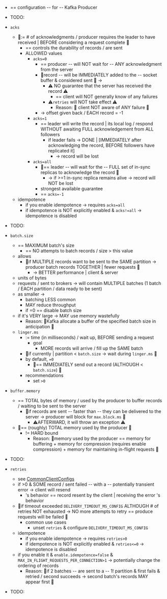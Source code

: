 * == configuration -- for -- Kafka Producer

* TODO:
* `acks`
  * 👀:= # of acknowledgments / producer requires the leader to have received | BEFORE considering a request complete 👀
    * == controls the durability of records / are sent
    * ALLOWED values
      * `acks=0`
        * == producer -- will NOT wait for -- ANY acknowledgment from the server
        * 👀record -- will be IMMEDIATELY added to the -- socket buffer & considered sent 👀 ->
          * ⚠️ NO guarantee that the server has received the record ⚠️
            * == client will NOT generally know of any failures
          * ⚠️`retries` will NOT take effect ⚠️
            * Reason: 🧠 client NOT aware of ANY failure 🧠
        * -> offset given back / EACH record = -1
      * `acks=1`
        * == leader will write the record | its local log / respond WITHOUT awaiting FULL acknowledgement from ALL followers
          * if leader fails -> DONE | [IMMEDIATELY after acknowledging the record, BEFORE followers have replicated it]
            * -> record will be lost
      * `acks=all`
        * 👀== leader -- will wait for the -- FULL set of in-sync replicas to acknowledge the record 👀
          * -> if >=1 in-sync replica remains alive -> record will NOT be lost
        * strongest available guarantee
        * == `acks=-1`
  * idempotence
    * if you enable idempotence -> requires `acks=all`
    * if idempotence is NOT explicitly enabled & `acks!=all` -> idempotence is disabled
* TODO:
* `batch.size`
  * == MAXIMUM batch's size
    * == NO attempts to batch records / size > this value
  * allows
    * 👀if MULTIPLE records want to be sent to the SAME partition -> producer batch records TOGETHER | fewer requests 👀
      * -> BETTER performance | client & server
  * units of bytes
  * requests / sent to brokers -> will contain MULTIPLE batches (1 batch / EACH partition / data ready to be sent)
  * as smaller -> 
    * batching LESS common
    * MAY reduce throughput
    * if =0 == disable batch size
  * if it's VERY large -> MAY use memory wastefully
    * Reason: 🧠Kafka allocate a buffer of the specified batch size in anticipation 🧠
  * `linger.ms`
    * := time (in milliseconds) / wait up, BEFORE sending a request
      * goal
        * MORE records will arrive / fill up the SAME batch
    * 👀if currently | partition < `batch.size` -> wait during `linger.ms` 👀
    * by default, `=0`
      * 👀== IMMEDIATELY send out a record (ALTHOUGH < `batch.size`) 👀
    * recommendations
      * set `>0`
* `buffer.memory`
  * == TOTAL bytes of memory / used by the producer to buffer records / waiting to be sent to the server 
    * 👀if records are sent -- faster than -- they can be delivered to the server -> producer will block for `max.block.ms` 👀
      * ⚠️AFTERWARD, it will throw an exception ⚠️
  * 👀== (roughly) TOTAL memory used by the producer 👀
    * != HARD bound
      * Reason: 🧠memory used by the producer == memory for buffering + memory for compression (requires enable compression) + memory for maintaining in-flight requests 🧠
* TODO:
* `retries`
  * see [CommonClientConfigs](../CommonClientConfigs.md)
  * if >0 & SOME record / sent failed -- with a -- potentially transient error -> client will resend
    * 's behavior == record resent by the client | receiving the error 's behavior
  * 👀if timeout exceeded `DELIVERY_TIMEOUT_MS_CONFIG` ALTHOUGH # of retries NOT exhausted -> NO more attempts to retry == produce requests will be failed 👀
    * common use cases
      * unset `retries` & configure `DELIVERY_TIMEOUT_MS_CONFIG`
  * idempotence
    * if you enable idempotence -> requires `retries>0`
    * if idempotence is NOT explicitly enabled & `retries<=0` -> idempotence is disabled
  * if you enable it & `enable.idempotence=false` & `MAX_IN_FLIGHT_REQUESTS_PER_CONNECTION>1` -> potentially change the ordering of records
    * Reason: 🧠if 2 batches -- are sent to a -- 1! partition & first fails & retried / second succeeds -> second batch's records MAY appear first 🧠
* TODO: